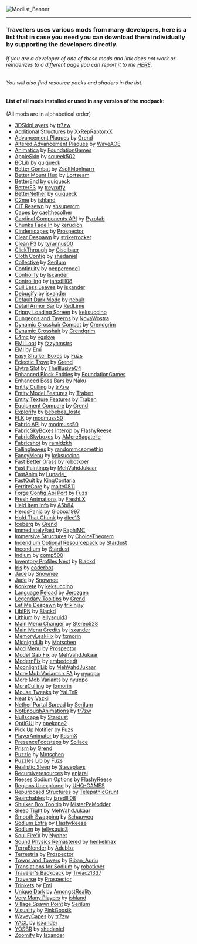 ![Modlist_Banner](https://github.com/TravellersMC/Travellers/assets/124934175/33d712f8-647d-4c50-9c73-327d3a989bcb)

------------

### Travellers uses various mods from many developers, here is a list that in case you need you can download them individually by supporting the developers directly. 

###### If you are a developer of one of these mods and link does not work or reinderizes to a different page you can report it to me [HERE](https://github.com/TravellersMC/Travellers/issues).
###### You will also find resource packs and shaders in the list.
#### List of all mods installed or used in any version of the modpack:
(All mods are in alphabetical order)
- [3DSkinLayers](https://modrinth.com/mod/3dskinlayers) by [tr7zw](https://modrinth.com/user/tr7zw)
- [Additional Structures](https://modrinth.com/mod/additional-structures) by [XxRepRaptorxX](https://modrinth.com/user/XxRexRaptorxX)
- [Advancement Plaques](https://modrinth.com/mod/advancement-plaques) by [Grend](https://modrinth.com/user/Grend)
- [Altered Advancement Plaques](https://modrinth.com/resourcepack/altered-advancement-plaques) by [WaveAOE](https://modrinth.com/user/WaveAOE)
- [Animatica](https://modrinth.com/mod/animatica) by [FoundationGames](https://modrinth.com/user/FoundationGames)
- [AppleSkin](https://modrinth.com/mod/appleskin) by [squeek502](https://modrinth.com/user/squeek502)
- [BCLib](https://modrinth.com/mod/bclib) by [quiqueck](https://modrinth.com/user/quiqueck)
- [Better Combat](https://modrinth.com/mod/better-combat) by [ZsoltMonlnarrr](https://modrinth.com/user/ZsoltMolnarrr)
- [Better Mount Hud](https://modrinth.com/mod/better-mount-hud) by [Lortseam](https://modrinth.com/user/Lortseam)
- [BetterEnd](https://modrinth.com/mod/betterend) by [quiqueck](https://modrinth.com/user/quiqueck)
- [BetterF3](https://modrinth.com/mod/betterf3) by [treyruffy](https://modrinth.com/user/treyruffy)
- [BetterNether](https://modrinth.com/mod/betternether) by [quiqueck](https://modrinth.com/user/quiqueck)
- [C2me](https://modrinth.com/mod/c2me-fabric) by [ishland](https://modrinth.com/user/ishland)
- [CIT Resewn](https://modrinth.com/mod/cit-resewn) by [shsupercm](https://modrinth.com/user/shsupercm)
- [Capes](https://modrinth.com/mod/capes) by [caelthecolher](https://modrinth.com/user/caelthecolher)
- [Cardinal Components API](https://modrinth.com/mod/cardinal-components-api) by [Pyrofab](https://modrinth.com/user/Pyrofab)
- [Chunks Fade In](https://modrinth.com/mod/chunks-fade-in) by [kerudion](https://modrinth.com/user/kerudion)
- [Cinderscapes](https://modrinth.com/mod/cinderscapes) by [Prospector](https://modrinth.com/user/Prospector)
- [Clear Despawn](https://modrinth.com/mod/cleardespawn) by [strikerrocker](https://modrinth.com/user/strikerrocker)
- [Clean F3](https://modrinth.com/mod/clean-f3) by [tyrannus00](https://modrinth.com/user/tyrannus00)
- [ClickThrough](https://modrinth.com/mod/clickthrough) by [Giselbaer](https://modrinth.com/user/Giselbaer)
- [Cloth Config](https://modrinth.com/mod/cloth-config) by [shedaniel](https://modrinth.com/user/shedaniel)
- [Collective](https://modrinth.com/mod/collective) by [Serilum](https://modrinth.com/user/Serilum)
- [Continuity](https://modrinth.com/mod/continuity) by [peppercode1](https://modrinth.com/user/peppercode1)
- [Controlify](https://modrinth.com/mod/controlify) by [Isxander](https://modrinth.com/user/isxander)
- [Controlling](https://modrinth.com/mod/controlling) by [jaredlll08](https://modrinth.com/user/jaredlll08)
- [Cull Less Leaves](https://modrinth.com/mod/cull-less-leaves) by [isxander](https://modrinth.com/user/isxander)
- [Debugify](https://modrinth.com/mod/debugify) by [isxander](https://modrinth.com/user/isxander)
- [Default Dark Mode](https://modrinth.com/resourcepack/default-dark-mode) by [nebulr](https://modrinth.com/user/nebulr)
- [Detail Armor Bar](https://modrinth.com/mod/detail-armor-bar) by [RedLime](https://modrinth.com/user/RedLime)
- [Drippy Loading Screen](https://modrinth.com/mod/drippy-loading-screen) by [keksuccino](https://modrinth.com/user/keksuccino)
- [Dungeons and Taverns](https://modrinth.com/datapack/dungeons-and-taverns) by [NovaWostra](https://modrinth.com/user/NovaWostra)
- [Dynamic Crosshair Compat](https://modrinth.com/mod/dynamiccrosshaircompat) by [Crendgrim](https://modrinth.com/user/Crendgrim)
- [Dynamic Crosshair](https://modrinth.com/mod/dynamiccrosshair) by [Crendgrim](https://modrinth.com/user/Crendgrim)
- [E4mc](https://modrinth.com/mod/e4mc) by [vgskye](https://modrinth.com/user/vgskye)
- [EMI Loot](https://modrinth.com/mod/emi-loot) by [fzzyhmstrs](https://modrinth.com/user/fzzyhmstrs)
- [EMI](https://modrinth.com/mod/emi) by [Emi](https://modrinth.com/user/Emi)
- [Easy Shulker Boxes](https://modrinth.com/mod/easy-shulker-boxes) by [Fuzs](https://modrinth.com/user/Fuzs)
- [Eclectic Trove](https://modrinth.com/resourcepack/eclectic-trove-legendary-tooltips) by [Grend](https://modrinth.com/user/Grend)
- [Elytra Slot](https://modrinth.com/mod/elytra-slot) by [TheIllusiveC4](https://modrinth.com/user/TheIllusiveC4)
- [Enhanced Block Entities](https://modrinth.com/mod/ebe) by [FoundationGames](https://modrinth.com/user/FoundationGames)
- [Enhanced Boss Bars](https://modrinth.com/resourcepack/enhanced-boss-bars) by [Naku](https://modrinth.com/user/Naku)
- [Entity Culling](https://modrinth.com/mod/entityculling) by [tr7zw](https://modrinth.com/user/tr7zw)
- [Entity Model Features](https://modrinth.com/mod/entity-model-features) by [Traben](https://modrinth.com/user/Traben)
- [Entity Texture Features](https://modrinth.com/mod/entitytexturefeatures) by [Traben](https://modrinth.com/user/Traben)
- [Equipment Compare](https://modrinth.com/mod/equipment-compare) by [Grend](https://modrinth.com/user/Grend)
- [Explorify](https://modrinth.com/datapack/explorify) by [bebebea_loste](https://modrinth.com/user/bebebea_loste)
- [FLK](https://modrinth.com/mod/fabric-language-kotlin) by [modmuss50](https://modrinth.com/user/modmuss50)
- [Fabric API](https://modrinth.com/mod/fabric-api) by [modmuss50](https://modrinth.com/user/modmuss50)
- [FabricSkyBoxes Interop](https://modrinth.com/mod/fabricskyboxes-interop) by [FlashyReese](https://modrinth.com/user/FlashyReese)
- [FabricSkyboxes](https://modrinth.com/mod/fabricskyboxes) by [AMereBagatelle](https://modrinth.com/user/AMereBagatelle)
- [Fabricshot](https://modrinth.com/mod/fabrishot) by [ramidzkh](https://modrinth.com/user/ramidzkh)
- [Fallingleaves](https://modrinth.com/mod/fallingleaves) by [randommcsomethin](https://modrinth.com/user/randommcsomethin)
- [FancyMenu](https://modrinth.com/mod/fancymenu) by [keksuccino](https://modrinth.com/user/keksuccino)
- [Fast Better Grass](https://modrinth.com/resourcepack/fast-better-grass) by [robotkoer ](https://modrinth.com/user/robotkoer)
- [Fast Paintings](https://modrinth.com/mod/fast-paintings) by [MehVahdJukaar](https://modrinth.com/user/MehVahdJukaar)
- [FastAnim](https://modrinth.com/mod/fastanim) by [Lunade_](https://modrinth.com/user/Lunade_)
- [FastQuit](https://modrinth.com/mod/fastquit) by [KingContaria](https://modrinth.com/user/KingContaria)
- [FerriteCore](https://modrinth.com/mod/ferrite-core) by [malte0811](https://modrinth.com/user/malte0811)
- [Forge Config Api Port](https://modrinth.com/mod/forge-config-api-port) by [Fuzs](https://modrinth.com/user/Fuzs)
- [Fresh Animations](https://modrinth.com/resourcepack/fresh-animations) by [FreshLX](https://modrinth.com/user/FreshLX)
- [Held Item Info](https://modrinth.com/mod/held-item-info) by [A5b84](https://modrinth.com/user/A5b84)
- [HerdsPanic](https://modrinth.com/mod/herdspanic) by [Globox1997](https://modrinth.com/user/Globox1997)
- [Hold That Chunk](https://modrinth.com/mod/hold-that-chunk) by [dlee13](https://modrinth.com/user/dlee13)
- [Iceberg](https://modrinth.com/mod/iceberg) by [Grend](https://modrinth.com/user/Grend)
- [ImmediatelyFast](https://modrinth.com/mod/immediatelyfast) by [RaphiMC](https://modrinth.com/user/RaphiMC)
- [Immersive Structures](https://modrinth.com/mod/immersive-structures) by [ChoiceTheorem](https://modrinth.com/user/ChoiceTheorem)
- [Incendium Optional Resourcepack](https://modrinth.com/resourcepack/incendium-optional-resourcepack) by [Stardust](https://modrinth.com/user/Stardust)
- [Incendium](https://modrinth.com/mod/incendium) by [Stardust](https://modrinth.com/user/Stardust)
- [Indium](https://modrinth.com/mod/indium) by [comp500](https://modrinth.com/user/comp500)
- [Inventory Profiles Next](https://modrinth.com/mod/inventory-profiles-next) by [Blackd](https://modrinth.com/user/blackd)
- [Iris](https://modrinth.com/mod/iris) by [coderbot](https://modrinth.com/user/coderbot)
- [Jade](https://modrinth.com/mod/jade) by [Snownee](https://modrinth.com/user/Snownee)
- [Jade](https://modrinth.com/mod/jade) by [Snownee](https://modrinth.com/user/Snownee)
- [Konkrete](https://modrinth.com/mod/konkrete) by [keksuccino](https://modrinth.com/user/keksuccino)
- [Language Reload](https://modrinth.com/mod/language-reload) by [Jerozgen](https://modrinth.com/user/Jerozgen)
- [Legendary Tooltips](https://modrinth.com/mod/legendary-tooltips) by [Grend](https://modrinth.com/user/Grend)
- [Let Me Despawn](https://modrinth.com/plugin/lmd) by [frikinjay](https://modrinth.com/user/frikinjay)
- [LibIPN](https://modrinth.com/mod/libipn) by [Blackd](https://modrinth.com/user/blackd)
- [Lithium](https://modrinth.com/mod/lithium) by [jellysquid3](https://modrinth.com/user/jellysquid3)
- [Main Menu Changer](https://modrinth.com/mod/mainmenuchanger) by [Stereo528](https://modrinth.com/user/Stereo528)
- [Main Menu Credits](https://modrinth.com/mod/main-menu-credits) by [isxander](https://modrinth.com/user/isxander)
- [MemoryLeakFix](https://modrinth.com/mod/memoryleakfix) by [fxmorin](https://modrinth.com/user/fxmorin)
- [MidnightLib](https://modrinth.com/mod/midnightlib) by [Motschen](https://modrinth.com/user/Motschen)
- [Mod Menu](https://modrinth.com/mod/modmenu) by [Prospector](https://modrinth.com/user/Prospector)
- [Model Gap Fix](https://modrinth.com/mod/modelfix) by [MehVahdJukaar](https://modrinth.com/user/MehVahdJukaar)
- [ModernFix](https://modrinth.com/mod/modernfix) by [embeddedt](https://modrinth.com/user/embeddedt)
- [Moonlight Lib](https://modrinth.com/mod/moonlight) by [MehVahdJukaar](https://modrinth.com/user/MehVahdJukaar)
- [More Mob Variants x FA](https://modrinth.com/resourcepack/more-mob-variants-fresh-animations-addon) by [nyuppo](https://modrinth.com/user/nyuppo)
- [More Mob Variants](https://modrinth.com/mod/more-mob-variants) by [nyuppo](https://modrinth.com/user/nyuppo)
- [MoreCulling](https://modrinth.com/mod/moreculling) by [fxmorin](https://modrinth.com/user/fxmorin)
- [Mouse Tweaks](https://modrinth.com/mod/mouse-tweaks) by [YaLTeR](https://modrinth.com/user/YaLTeR)
- [Neat](https://modrinth.com/mod/neat) by [Vazkii](https://modrinth.com/user/Vazkii)
- [Nether Portal Spread](https://modrinth.com/mod/nether-portal-spread) by [Serilum](https://modrinth.com/user/Serilum)
- [NotEnoughAnimations](https://modrinth.com/mod/not-enough-animations) by [tr7zw](https://modrinth.com/user/tr7zw)
- [Nullscape](https://modrinth.com/mod/nullscape) by [Stardust](https://modrinth.com/user/Stardust)
- [OptiGUI](https://modrinth.com/mod/optigui) by [opekope2](https://modrinth.com/user/opekope2)
- [Pick Up Notifier](https://modrinth.com/mod/pick-up-notifier) by [Fuzs](https://modrinth.com/user/Fuzs)
- [PlayerAnimator](https://modrinth.com/mod/playeranimator) by [KosmX](https://modrinth.com/user/KosmX)
- [PresenceFootsteps](https://modrinth.com/mod/presence-footsteps) by [Sollace](https://modrinth.com/user/Sollace)
- [Prism](https://modrinth.com/mod/prism-lib) by [Grend](https://modrinth.com/user/Grend)
- [Puzzle](https://modrinth.com/mod/puzzle) by [Motschen](https://modrinth.com/user/Motschen)
- [Puzzles Lib](https://modrinth.com/mod/puzzles-lib) by [Fuzs](https://modrinth.com/user/Fuzs)
- [Realistic Sleep](https://modrinth.com/mod/realisticsleep) by [Steveplays](https://modrinth.com/user/Steveplays)
- [Recursiveresources](https://modrinth.com/mod/recursiveresources) by [enjarai](https://modrinth.com/user/enjarai)
- [Reeses Sodium Options](https://modrinth.com/mod/reeses-sodium-options) by [FlashyReese](https://modrinth.com/user/FlashyReese)
- [Regions Unexplored](https://modrinth.com/mod/regions-unexplored) by [UHQ-GAMES](https://modrinth.com/user/UHQ-GAMES)
- [Repurposed Structures](https://modrinth.com/mod/repurposed-structures-fabric) by [TelepathicGrunt](https://modrinth.com/user/TelepathicGrunt)
- [Searchables](https://modrinth.com/mod/searchables) by [jaredlll08](https://modrinth.com/user/jaredlll08)
- [Shulker Box Tooltip](https://modrinth.com/mod/shulkerboxtooltip) by [MisterPeModder](https://modrinth.com/user/MisterPeModder)
- [Sleep Tight](https://modrinth.com/mod/sleep-tight) by [MehVahdJukaar](https://modrinth.com/user/MehVahdJukaar)
- [Smooth Swapping](https://modrinth.com/mod/smooth-swapping) by [Schauweg](https://modrinth.com/user/Schauweg)
- [Sodium Extra](https://modrinth.com/mod/sodium-extra) by [FlashyReese](https://modrinth.com/user/FlashyReese)
- [Sodium](https://modrinth.com/mod/sodium) by [jellysquid3](https://modrinth.com/user/jellysquid3)
- [Soul Fire'd](https://modrinth.com/mod/soul-fire-d) by [Nyphet](https://modrinth.com/user/Nyphet)
- [Sound Physics Remastered](https://modrinth.com/mod/sound-physics-remastered) by [henkelmax](https://modrinth.com/user/henkelmax)
- [TerraBlender](https://modrinth.com/mod/terrablender) by [Adubbz](https://modrinth.com/user/Adubbz)
- [Terrestria](https://modrinth.com/mod/terrestria) by [Prospector](https://modrinth.com/user/Prospector)
- [Towns and Towers](https://modrinth.com/mod/towns-and-towers ) by [Biban_Auriu](https://modrinth.com/user/Biban_Auriu)
- [Translations for Sodium](https://modrinth.com/resourcepack/translations-for-sodium) by [robotkoer](https://modrinth.com/user/robotkoer)
- [Traveler's Backpack](https://modrinth.com/mod/travelersbackpack) by [Tiviacz1337](https://modrinth.com/user/Tiviacz1337)
- [Traverse](https://modrinth.com/mod/traverse) by [Prospector](https://modrinth.com/user/Prospector)
- [Trinkets](https://modrinth.com/mod/trinkets) by [Emi](https://modrinth.com/user/Emi)
- [Unique Dark](https://modrinth.com/resourcepack/unique-dark) by [AmongstReality](https://modrinth.com/user/AmongstReality)
- [Very Many Players](https://modrinth.com/mod/vmp-fabric) by [ishland](https://modrinth.com/user/ishland)
- [Village Spawn Point](https://modrinth.com/mod/village-spawn-point) by [Serilum](https://modrinth.com/user/Serilum)
- [Visuality](https://modrinth.com/mod/visuality) by [PinkGoosik](https://modrinth.com/user/PinkGoosik)
- [WaveyCapes](https://modrinth.com/mod/wavey-capes) by [tr7zw](https://modrinth.com/user/tr7zw)
- [YACL](https://modrinth.com/mod/yacl) by [isxander](https://modrinth.com/user/isxander)
- [YOSBR](https://modrinth.com/mod/yosbr) by [shedaniel](https://modrinth.com/user/shedaniel)
- [Zoomify](https://modrinth.com/mod/zoomify) by [Isxander](https://modrinth.com/user/isxander)
